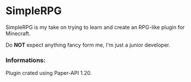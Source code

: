 # SimpleRPG
SimpleRPG is my take on trying to learn and create an RPG-like plugin for Minecraft.

Do **NOT** expect anything fancy form me, I'm just a junior developer.

### Informations:
Plugin crated using Paper-API 1.20.
